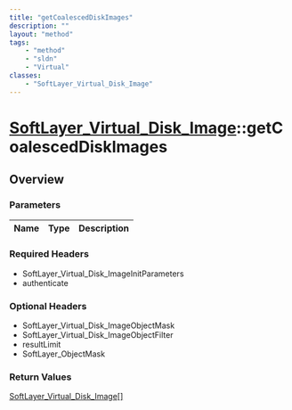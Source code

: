 ```yaml
---
title: "getCoalescedDiskImages"
description: ""
layout: "method"
tags:
    - "method"
    - "sldn"
    - "Virtual"
classes:
    - "SoftLayer_Virtual_Disk_Image"
---
```

# [SoftLayer_Virtual_Disk_Image](/reference/services/SoftLayer_Virtual_Disk_Image)::getCoalescedDiskImages




## Overview 


### Parameters 
|Name | Type | Description |
| --- | --- | --- |


### Required Headers
* SoftLayer_Virtual_Disk_ImageInitParameters
* authenticate

### Optional Headers
* SoftLayer_Virtual_Disk_ImageObjectMask
* SoftLayer_Virtual_Disk_ImageObjectFilter
* resultLimit
* SoftLayer_ObjectMask

### Return Values
<a href='/reference/datatypes/SoftLayer_Virtual_Disk_Image'>SoftLayer_Virtual_Disk_Image[] </a>

